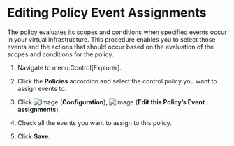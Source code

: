 # Editing Policy Event Assignments

The policy evaluates its scopes and conditions when specified events
occur in your virtual infrastructure. This procedure enables you to
select those events and the actions that should occur based on the
evaluation of the scopes and conditions for the policy.

1.  Navigate to menu:Control\[Explorer\].

2.  Click the **Policies** accordion and select the control policy you
    want to assign events to.

3.  Click ![image](../images/1847.png) (**Configuration**),
    ![image](../images/1851.png) (**Edit this Policy’s Event
    assignments**).

4.  Check all the events you want to assign to this policy.

5.  Click **Save**.
